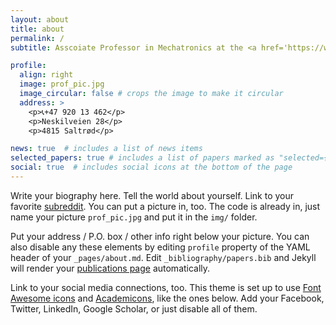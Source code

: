 ```yaml
---
layout: about
title: about
permalink: /
subtitle: Asscoiate Professor in Mechatronics at the <a href='https://www.uia.no/en'>University of Agder</a>

profile:
  align: right
  image: prof_pic.jpg
  image_circular: false # crops the image to make it circular
  address: >
    <p>📞+47 920 13 462</p>
    <p>Neskilveien 28</p>
    <p>4815 Saltrød</p>

news: true  # includes a list of news items
selected_papers: true # includes a list of papers marked as "selected={true}"
social: true  # includes social icons at the bottom of the page
---
```


Write your biography here. Tell the world about yourself. Link to your favorite [subreddit](http://reddit.com). You can put a picture in, too. The code is already in, just name your picture `prof_pic.jpg` and put it in the `img/` folder.

Put your address / P.O. box / other info right below your picture. You can also disable any these elements by editing `profile` property of the YAML header of your `_pages/about.md`. Edit `_bibliography/papers.bib` and Jekyll will render your [publications page](/al-folio/publications/) automatically.

Link to your social media connections, too. This theme is set up to use [Font Awesome icons](http://fortawesome.github.io/Font-Awesome/) and [Academicons](https://jpswalsh.github.io/academicons/), like the ones below. Add your Facebook, Twitter, LinkedIn, Google Scholar, or just disable all of them.
